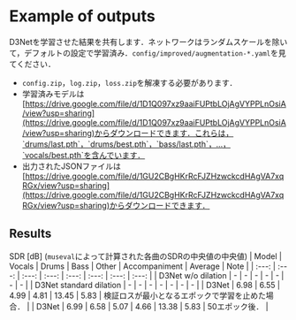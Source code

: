 # Example of outputs
D3Netを学習させた結果を共有します．ネットワークはランダムスケールを除いて，デフォルトの設定で学習済み．`config/improved/augmentation-*.yaml`を見てください．
- `config.zip`，`log.zip`，`loss.zip`を解凍する必要があります．
- 学習済みモデルは[https://drive.google.com/file/d/1D1Q097xz9aaiFUPtbLOjAgVYPPLnOsiA/view?usp=sharing](https://drive.google.com/file/d/1D1Q097xz9aaiFUPtbLOjAgVYPPLnOsiA/view?usp=sharing)からダウンロードできます．これらは，`drums/last.pth`，`drums/best.pth`，`bass/last.pth`，...，`vocals/best.pth`を含んでいます．
- 出力されたJSONファイルは[https://drive.google.com/file/d/1GU2CBgHKrRcFJZHzwckcdHAgVA7xqRGx/view?usp=sharing](https://drive.google.com/file/d/1GU2CBgHKrRcFJZHzwckcdHAgVA7xqRGx/view?usp=sharing)からダウンロードできます．

## Results
SDR [dB] (`museval`によって計算された各曲のSDRの中央値の中央値)
| Model | Vocals | Drums | Bass | Other | Accompaniment | Average | Note |
| :---: | :---: | :---: | :---: | :---: | :---: | :---: | :---: |
| D3Net w/o dilation | - | - | - | - | - | - | - |
| D3Net standard dilation | - | - | - | - | - | - | - |
| D3Net | 6.98 | 6.55 | 4.99 | 4.81 | 13.45 | 5.83 | 検証ロスが最小となるエポックで学習を止めた場合． |
| D3Net | 6.99 | 6.58 | 5.07 | 4.66 | 13.38 | 5.83 | 50エポック後． |